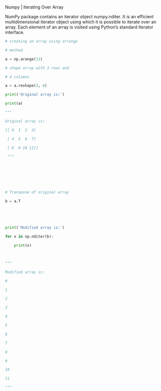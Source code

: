 
Numpy | Iterating Over Array


NumPy package contains an iterator object numpy.nditer. It is an efficient multidimensional iterator object using which it is possible to iterate over an array. Each element of an array is visited using Python’s standard Iterator interface.

 

 
```python
# creating an array using arrange

# method

a = np.arange(12)

# shape array with 3 rows and

# 4 columns

a = a.reshape(3, 4)

print('Original array is:')

print(a)

"""

Original array is:

[[ 0  1  2  3]

 [ 4  5  6  7]

 [ 8  9 10 11]]

 """

 

 

 

# Transpose of original array

b = a.T

 

 

print('Modified array is:')

for x in np.nditer(b):

    print(x)

 

"""

Modified array is:

0

1

2

3

4

5

6

7

8

9

10

11

"""
```